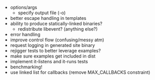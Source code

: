 * options/args
  * specify output file (-o)
* better escape handling in templates
* ability to produce statically-linked binaries?
  * redistribute libevent? (anything else?)
* error handling
* improve control flow (confusing/messy atm)
* request logging in generated site binary
* rejigger tests to better leverage examples?
* make sure examples get included in dist
* implement it-listens and it-runs tests
* benchmarking!
* use linked list for callbacks (remove MAX_CALLBACKS constraint)
